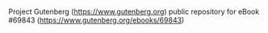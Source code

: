 Project Gutenberg (https://www.gutenberg.org) public repository for
eBook #69843 (https://www.gutenberg.org/ebooks/69843)
